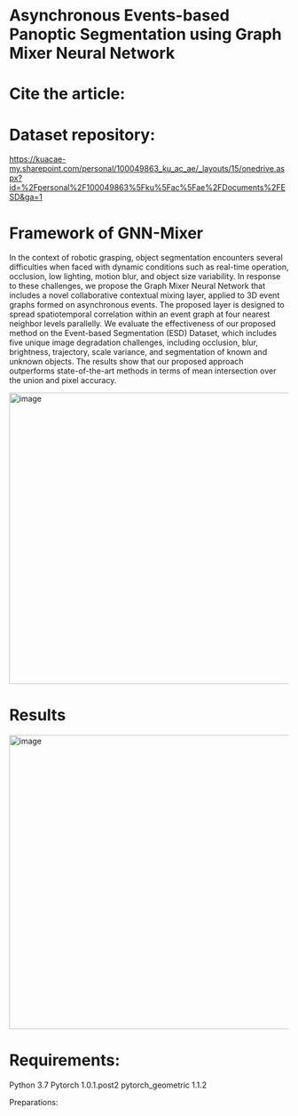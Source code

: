 # Asynchronous Events-based Panoptic Segmentation using Graph Mixer Neural Network

# Cite the article:


# Dataset repository:
https://kuacae-my.sharepoint.com/personal/100049863_ku_ac_ae/_layouts/15/onedrive.aspx?id=%2Fpersonal%2F100049863%5Fku%5Fac%5Fae%2FDocuments%2FESD&ga=1

# Framework of GNN-Mixer
In the context of robotic grasping, object segmentation encounters several difficulties when faced with dynamic conditions such as real-time operation, occlusion, low lighting, motion blur, and object size variability. In response to these challenges, we propose the Graph Mixer Neural Network that includes a novel collaborative contextual mixing layer, applied to 3D event graphs formed on asynchronous events. The proposed layer is designed to spread spatiotemporal correlation within an event graph at four nearest neighbor levels parallelly. We evaluate the effectiveness of our proposed method on the Event-based Segmentation (ESD) Dataset, which includes five unique image degradation challenges, including occlusion, blur, brightness, trajectory, scale variance, and segmentation of known and unknown objects. The results show that our proposed approach outperforms state-of-the-art methods in terms of mean intersection over the union and pixel accuracy.

<img width="524" alt="image" src="https://user-images.githubusercontent.com/43345233/226508490-28877081-6544-49ac-92f6-4104209dadeb.png">



# Results
<img width="529" alt="image" src="https://user-images.githubusercontent.com/43345233/226508618-c3cba303-d432-4262-9573-ec7e2da534fe.png">

# Requirements:
 Python 3.7 
 Pytorch 1.0.1.post2
 pytorch_geometric 1.1.2
 
 Preparations:
